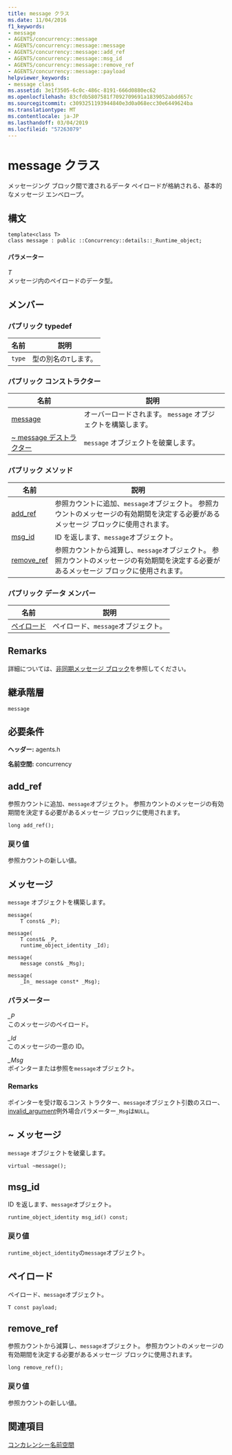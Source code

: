 ```yaml
---
title: message クラス
ms.date: 11/04/2016
f1_keywords:
- message
- AGENTS/concurrency::message
- AGENTS/concurrency::message::message
- AGENTS/concurrency::message::add_ref
- AGENTS/concurrency::message::msg_id
- AGENTS/concurrency::message::remove_ref
- AGENTS/concurrency::message::payload
helpviewer_keywords:
- message class
ms.assetid: 3e1f3505-6c0c-486c-8191-666d0880ec62
ms.openlocfilehash: 83cfdb5807581f7092709691a1839052abdd657c
ms.sourcegitcommit: c3093251193944840e3d0a068ecc30e6449624ba
ms.translationtype: MT
ms.contentlocale: ja-JP
ms.lasthandoff: 03/04/2019
ms.locfileid: "57263079"
---
```

# <a name="message-class"></a>message クラス

メッセージング ブロック間で渡されるデータ ペイロードが格納される、基本的なメッセージ エンベロープ。

## <a name="syntax"></a>構文

```
template<class T>
class message : public ::Concurrency::details::_Runtime_object;
```

#### <a name="parameters"></a>パラメーター

*T*<br/>
メッセージ内のペイロードのデータ型。

## <a name="members"></a>メンバー

### <a name="public-typedefs"></a>パブリック typedef

|名前|説明|
|----------|-----------------|
|`type`|型の別名の`T`します。|

### <a name="public-constructors"></a>パブリック コンストラクター

|名前|説明|
|----------|-----------------|
|[message](#ctor)|オーバーロードされます。 `message` オブジェクトを構築します。|
|[~ message デストラクター](#dtor)|`message` オブジェクトを破棄します。|

### <a name="public-methods"></a>パブリック メソッド

|名前|説明|
|----------|-----------------|
|[add_ref](#add_ref)|参照カウントに追加、`message`オブジェクト。 参照カウントのメッセージの有効期間を決定する必要があるメッセージ ブロックに使用されます。|
|[msg_id](#msg_id)|ID を返します、`message`オブジェクト。|
|[remove_ref](#remove_ref)|参照カウントから減算し、`message`オブジェクト。 参照カウントのメッセージの有効期間を決定する必要があるメッセージ ブロックに使用されます。|

### <a name="public-data-members"></a>パブリック データ メンバー

|名前|説明|
|----------|-----------------|
|[ペイロード](#payload)|ペイロード、`message`オブジェクト。|

## <a name="remarks"></a>Remarks

詳細については、[非同期メッセージ ブロック](../../../parallel/concrt/asynchronous-message-blocks.md)を参照してください。

## <a name="inheritance-hierarchy"></a>継承階層

`message`

## <a name="requirements"></a>必要条件

**ヘッダー:** agents.h

**名前空間:** concurrency

##  <a name="add_ref"></a> add_ref

参照カウントに追加、`message`オブジェクト。 参照カウントのメッセージの有効期間を決定する必要があるメッセージ ブロックに使用されます。

```
long add_ref();
```

### <a name="return-value"></a>戻り値

参照カウントの新しい値。

##  <a name="ctor"></a> メッセージ

`message` オブジェクトを構築します。

```
message(
    T const& _P);

message(
    T const& _P,
    runtime_object_identity _Id);

message(
    message const& _Msg);

message(
    _In_ message const* _Msg);
```

### <a name="parameters"></a>パラメーター

*_P*<br/>
このメッセージのペイロード。

*_Id*<br/>
このメッセージの一意の ID。

*_Msg*<br/>
ポインターまたは参照を`message`オブジェクト。

### <a name="remarks"></a>Remarks

ポインターを受け取るコンス トラクター、`message`オブジェクト引数のスロー、 [invalid_argument](../../../standard-library/invalid-argument-class.md)例外場合パラメーター`_Msg`は`NULL`。

##  <a name="dtor"></a> ~ メッセージ

`message` オブジェクトを破棄します。

```
virtual ~message();
```

##  <a name="msg_id"></a> msg_id

ID を返します、`message`オブジェクト。

```
runtime_object_identity msg_id() const;
```

### <a name="return-value"></a>戻り値

`runtime_object_identity`の`message`オブジェクト。

##  <a name="payload"></a> ペイロード

ペイロード、`message`オブジェクト。

```
T const payload;
```

##  <a name="remove_ref"></a> remove_ref

参照カウントから減算し、`message`オブジェクト。 参照カウントのメッセージの有効期間を決定する必要があるメッセージ ブロックに使用されます。

```
long remove_ref();
```

### <a name="return-value"></a>戻り値

参照カウントの新しい値。

## <a name="see-also"></a>関連項目

[コンカレンシー名前空間](concurrency-namespace.md)
